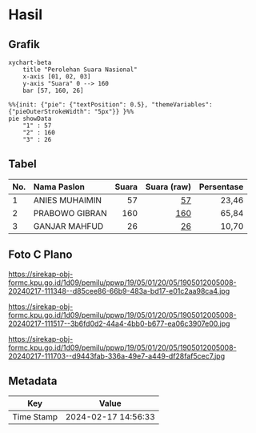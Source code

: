 # Hasil

## Grafik

```mermaid
xychart-beta
    title "Perolehan Suara Nasional"
    x-axis [01, 02, 03]
    y-axis "Suara" 0 --> 160
    bar [57, 160, 26]
```

```mermaid
%%{init: {"pie": {"textPosition": 0.5}, "themeVariables": {"pieOuterStrokeWidth": "5px"}} }%%
pie showData
    "1" : 57
    "2" : 160
    "3" : 26
```

## Tabel

| No. | Nama Paslon    | Suara | Suara (raw) | Persentase |
|:--- |:-------------- | -----:| -----------:| ----------:|
| 1   | ANIES MUHAIMIN | 57    | [57][p-1]   | 23,46      |
| 2   | PRABOWO GIBRAN | 160   | [160][p-2]  | 65,84      |
| 3   | GANJAR MAHFUD  | 26    | [26][p-3]   | 10,70      |


[p-1]: https://github.com/gigit-pemilu/pemilu-2024/blob/main/pilpres/hitung-suara/sub/19-kepulauan-bangka-belitung/sub/05-bangka-barat/sub/01-mentok/sub/2005-air-belo/sub/008-tps/sub/paslon-1.txt
[p-2]: https://github.com/gigit-pemilu/pemilu-2024/blob/main/pilpres/hitung-suara/sub/19-kepulauan-bangka-belitung/sub/05-bangka-barat/sub/01-mentok/sub/2005-air-belo/sub/008-tps/sub/paslon-2.txt
[p-3]: https://github.com/gigit-pemilu/pemilu-2024/blob/main/pilpres/hitung-suara/sub/19-kepulauan-bangka-belitung/sub/05-bangka-barat/sub/01-mentok/sub/2005-air-belo/sub/008-tps/sub/paslon-3.txt

## Foto C Plano

https://sirekap-obj-formc.kpu.go.id/1d09/pemilu/ppwp/19/05/01/20/05/1905012005008-20240217-111348--d85cee86-66b9-483a-bd17-e01c2aa98ca4.jpg

https://sirekap-obj-formc.kpu.go.id/1d09/pemilu/ppwp/19/05/01/20/05/1905012005008-20240217-111517--3b6fd0d2-44a4-4bb0-b677-ea06c3907e00.jpg

https://sirekap-obj-formc.kpu.go.id/1d09/pemilu/ppwp/19/05/01/20/05/1905012005008-20240217-111703--d9443fab-336a-49e7-a449-df28faf5cec7.jpg


## Metadata

| Key        | Value               |
| ---------- | ------------------- |
| Time Stamp | 2024-02-17 14:56:33 |



